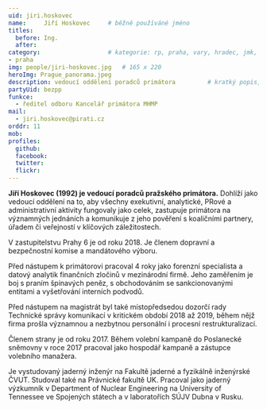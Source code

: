 ```yaml
---
uid: jiri.hoskovec
name:     Jiří Hoskovec  	# běžně používáné jméno
titles:
  before: Ing. 
  after:
category:                 	# kategorie: rp, praha, vary, hradec, jmk, senat
- praha
img: people/jiri-hoskovec.jpg   # 165 x 220
heroImg: Prague_panorama.jpeg
description: vedoucí oddělení poradců primátora      	# kratký popis, max 160 znaků
partyUid: bezpp
funkce: 
  - ředitel odboru Kancelář primátora MHMP
mail:
  - jiri.hoskovec@pirati.cz
orddr: 11
mob:
profiles:
  github:       
  facebook:
  twitter: 		  
  flickr:		  
---
```


**Jiří Hoskovec (1992) je vedoucí poradců pražského primátora.** Dohlíží jako vedoucí oddělení na to, aby všechny exekutivní, analytické, PRové a administrativní aktivity fungovaly jako celek, zastupuje primátora na významných jednáních a komunikuje z jeho pověření s koaličními partnery, úřadem či veřejností v klíčových záležitostech.

V zastupitelstvu Prahy 6 je od roku 2018. Je členem dopravní a bezpečnostní komise a mandátového výboru.

Před nástupem k primátorovi pracoval 4 roky jako forenzní specialista a datový analytik finančních zločinů v mezinárodní firmě. Jeho zaměřením je boj s praním špinavých peněz, s obchodováním se sankcionovanými entitami a vyšetřování interních podvodů.

Před nástupem na magistrát byl také místopředsedou dozorčí rady Technické správy komunikací v kritickém období 2018 až 2019, během nějž firma prošla významnou a nezbytnou personální i procesní restrukturalizací.

Členem strany je od roku 2017. Během volební kampaně do Poslanecké sněmovny v roce 2017 pracoval jako hospodář kampaně a zástupce volebního manažera.

Je vystudovaný jaderný inženýr na Fakultě jaderné a fyzikálně inženýrské ČVUT. Studoval také na Právnické fakultě UK. Pracoval jako jaderný výzkumník v Department of Nuclear Engineering na University of Tennessee ve Spojených státech a v laboratořích SÚJV Dubna v Rusku.
